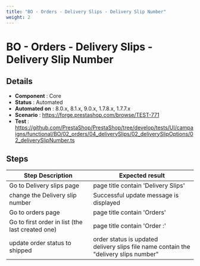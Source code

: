 ```yaml
---
title: "BO - Orders - Delivery Slips - Delivery Slip Number"
weight: 2
---
```


# BO - Orders - Delivery Slips - Delivery Slip Number
## Details
* **Component** : Core
* **Status** : Automated
* **Automated on** : 8.0.x, 8.1.x, 9.0.x, 1.7.8.x, 1.7.7.x
* **Scenario** : https://forge.prestashop.com/browse/TEST-771
* **Test** : https://github.com/PrestaShop/PrestaShop/tree/develop/tests/UI/campaigns/functional/BO/02_orders/04_deliverySlips/02_deliverySlipOptions/02_deliverySlipNumber.ts

## Steps
| Step Description | Expected result |
| ----- | ----- |
| Go to Delivery slips page | page title contain 'Delivery Slips' |
| change the Delivery slip number | Successful update message is displayed |
| Go to orders page | page title contain 'Orders' |
| Go to first order in list (the last created one) | page title contain 'Order :' |
| update order status to shipped | order status is updated<br>delivery slips file name contain the "delivery slips number" |